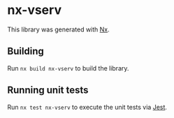 # nx-vserv

This library was generated with [Nx](https://nx.dev).

## Building

Run `nx build nx-vserv` to build the library.

## Running unit tests

Run `nx test nx-vserv` to execute the unit tests via [Jest](https://jestjs.io).
